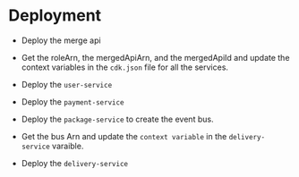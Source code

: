 
# Deployment

- Deploy the merge api

- Get the roleArn, the mergedApiArn, and the mergedApiId and update the context variables in the `cdk.json` file for all the services.

- Deploy the `user-service`

- Deploy the `payment-service`

- Deploy the `package-service` to create the event bus.

- Get the bus Arn and update the `context variable` in the `delivery-service` varaible.

- Deploy the `delivery-service`

